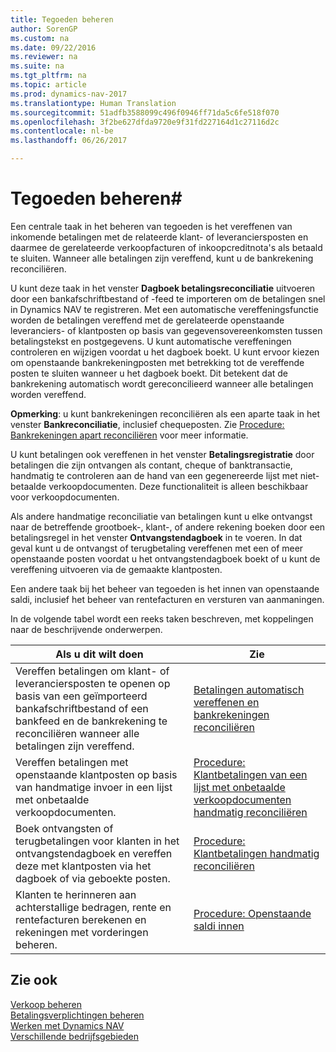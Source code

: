 ```yaml
---
title: Tegoeden beheren
author: SorenGP
ms.custom: na
ms.date: 09/22/2016
ms.reviewer: na
ms.suite: na
ms.tgt_pltfrm: na
ms.topic: article
ms.prod: dynamics-nav-2017
ms.translationtype: Human Translation
ms.sourcegitcommit: 51adfb3588099c496f0946ff71da5c6fe518f070
ms.openlocfilehash: 3f2be627dfda9720e9f31fd227164d1c27116d2c
ms.contentlocale: nl-be
ms.lasthandoff: 06/26/2017

---
```


# <a name="manage-receivables"></a>Tegoeden beheren#
Een centrale taak in het beheren van tegoeden is het vereffenen van inkomende betalingen met de relateerde klant- of leveranciersposten en daarmee de gerelateerde verkoopfacturen of inkoopcreditnota's als betaald te sluiten. Wanneer alle betalingen zijn vereffend, kunt u de bankrekening reconciliëren.  

U kunt deze taak in het venster **Dagboek betalingsreconciliatie** uitvoeren door een bankafschriftbestand of -feed te importeren om de betalingen snel in Dynamics NAV te registreren. Met een automatische vereffeningsfunctie worden de betalingen vereffend met de gerelateerde openstaande leveranciers- of klantposten op basis van gegevensovereenkomsten tussen betalingstekst en postgegevens. U kunt automatische vereffeningen controleren en wijzigen voordat u het dagboek boekt. U kunt ervoor kiezen om openstaande bankrekeningposten met betrekking tot de vereffende posten te sluiten wanneer u het dagboek boekt. Dit betekent dat de bankrekening automatisch wordt gereconcilieerd wanneer alle betalingen worden vereffend.

**Opmerking**: u kunt bankrekeningen reconciliëren als een aparte taak in het venster **Bankreconciliatie**, inclusief chequeposten. Zie [Procedure: Bankrekeningen apart reconciliëren](bank-how-reconcile-bank-accounts-separately.md) voor meer informatie.

U kunt betalingen ook vereffenen in het venster **Betalingsregistratie** door betalingen die zijn ontvangen als contant, cheque of banktransactie, handmatig te controleren aan de hand van een gegenereerde lijst met niet-betaalde verkoopdocumenten. Deze functionaliteit is alleen beschikbaar voor verkoopdocumenten.

Als andere handmatige reconciliatie van betalingen kunt u elke ontvangst naar de betreffende grootboek-, klant-, of andere rekening boeken door een betalingsregel in het venster **Ontvangstendagboek** in te voeren. In dat geval kunt u de ontvangst of terugbetaling vereffenen met een of meer openstaande posten voordat u het ontvangstendagboek boekt of u kunt de vereffening uitvoeren via de gemaakte klantposten.

Een andere taak bij het beheer van tegoeden is het innen van openstaande saldi, inclusief het beheer van rentefacturen en versturen van aanmaningen.

In de volgende tabel wordt een reeks taken beschreven, met koppelingen naar de beschrijvende onderwerpen.

|Als u dit wilt doen |Zie |
|---|----|
|Vereffen betalingen om klant- of leveranciersposten te openen op basis van een geïmporteerd bankafschriftbestand of een bankfeed en de bankrekening te reconciliëren wanneer alle betalingen zijn vereffend.|[Betalingen automatisch vereffenen en bankrekeningen reconciliëren](receivables-apply-payments-auto-reconcile-bank-accounts.md)|
|Vereffen betalingen met openstaande klantposten op basis van handmatige invoer in een lijst met onbetaalde verkoopdocumenten. | [Procedure: Klantbetalingen van een lijst met onbetaalde verkoopdocumenten handmatig reconciliëren](receivables-how-reconcile-customer-payments-list-unpaid-sales-documents.md)|
|Boek ontvangsten of terugbetalingen voor klanten in het ontvangstendagboek en vereffen deze met klantposten via het dagboek of via geboekte posten. | [Procedure: Klantbetalingen handmatig reconciliëren](receivables-how-apply-sales-transactions-manually.md) |
|Klanten te herinneren aan achterstallige bedragen, rente en rentefacturen berekenen en rekeningen met vorderingen beheren. | [Procedure: Openstaande saldi innen](receivables-collect-outstanding-balances.md) |

## <a name="see-also"></a>Zie ook
[Verkoop beheren](sales-manage-sales.md)  
[Betalingsverplichtingen beheren](payables-manage-payables.md)  
[Werken met Dynamics NAV](ui-work-product.md)  
[Verschillende bedrijfsgebieden](ui-across-business-areas.md)

